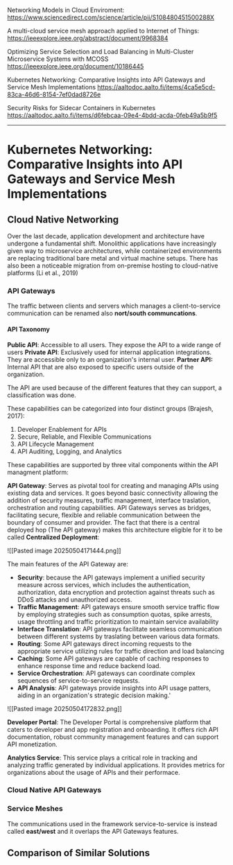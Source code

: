 
Networking Models in Cloud Enviroment:
https://www.sciencedirect.com/science/article/pii/S108480451500288X

A multi-cloud service mesh approach applied to Internet of Things:
https://ieeexplore.ieee.org/abstract/document/9968384

Optimizing Service Selection and Load Balancing in Multi-Cluster Microservice Systems with MCOSS
https://ieeexplore.ieee.org/document/10186445

Kubernetes Networking: Comparative Insights into API Gateways and Service Mesh Implementations
https://aaltodoc.aalto.fi/items/4ca5e5cd-83ca-46d6-8154-7ef0dad8726e

Security Risks for Sidecar Containers in Kubernetes
https://aaltodoc.aalto.fi/items/d6febcaa-09e4-4bdd-acda-0feb49a5b9f5


****
# Kubernetes Networking: Comparative Insights into API Gateways and Service Mesh Implementations

## Cloud Native Networking
Over the last decade, application development and architecture have undergone a fundamental shift. Monolithic applications have increasingly given way to microservice architectures, while containerized environments are replacing traditional bare metal and virtual machine setups. There has also been a noticeable migration from on-premise hosting to cloud-native platforms (Li et al., 2019)

### API Gateways
The traffic between clients and servers which manages a client-to-service communication can be renamed also **nort/south communcations**. 

#### API Taxonomy

**Public API**: Accessible to all users. They expose the API to a wide range of users
**Private API**: Exclusively used for internal application integrations. They are accessible only to an organization's internal user.
**Partner API:** Internal API that are also exposed to specific users outside of the organization. 

The API are used because of the different features that they can support, a classification was done.

These capabilities can be categorized into four distinct groups (Brajesh, 2017):
1. Developer Enablement for APIs
2. Secure, Reliable, and Flexible Communications
3. API Lifecycle Management
4. API Auditing, Logging, and Analytics

These capabilities are supported by three vital components within the API managment platform:

 **API Gateway**: Serves as pivotal tool for creating and managing APIs using existing data and services. It goes beyond basic connectivity allowing the addition of security measures, traffic management, interface traslation, orchestration and routing capabilities. API Gateways serves as bridges, facilitating secure, flexible and reliable communication between the boundary of consumer and provider. The fact that there is a central deployed hop (The API gateway) makes this architecture eligible for it to be called **Centralized Deployment**:
 
 ![[Pasted image 20250504171444.png]]

The main features of the API Gateway are:
- **Security**: because the API gateways implement a unified security measure across services, which includes the authentication, authorization, data encryption and protection against threats such as DDoS attacks and unauthorized access.
- **Traffic Management**: API gateways ensure smooth service traffic flow by employing strategies such as consumption quotas, spike arrests, usage throttling and traffic prioritization to maintain service availability
- **Interface Translation**: API gateways facilitate seamless communication between different systems by traslating between various data formats.
- **Routing**: Some API gateways direct incoming requests to the appropriate service utilizing rules for traffic direction and load balancing
- **Caching**: Some API gateways are capable of caching responses to enhance response time and reduce backend load.
- **Service Orchestration**: API gateways can coordinate complex sequences of service-to-service requests.
- **API Analysis**: API gateways provide insights into API usage patters, aiding in an organization's strategic decision making.'

![[Pasted image 20250504172832.png]]

**Developer Portal**: The Developer Portal is comprehensive platform that caters to developer and app registration and onboarding. It offers rich API documentation, robust community management features and can support API monetization.

**Analytics Service**: This service plays a critical role in tracking and analyzing traffic generated by individual applications. It provides metrics for organizations about the usage of APIs and their performace.

### Cloud Native API Gateways




### Service Meshes
The communications used in the framework service-to-service is instead called **east/west** and it overlaps the API Gateways features.



## Comparison of Similar Solutions

